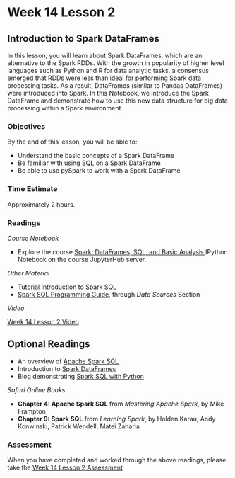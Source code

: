 # Week 14 Lesson 2 #
## Introduction to Spark DataFrames ##

In this lesson, you will learn about Spark DataFrames, which are an alternative to the Spark RDDs. With the growth in popularity of higher level languages such as Python and R for data analytic tasks, a consensus emerged that RDDs were less than ideal for performing Spark data processing tasks. As a result, DataFrames (similar to Pandas DataFrames) were introduced into Spark. In this Notebook, we introduce the Spark DataFrame and demonstrate how to use this new data structure for big data processing within a Spark environment.

### Objectives ###

By the end of this lesson, you will be able to:

- Understand the basic concepts of a Spark DataFrame
- Be familiar with using SQL on a Spark DataFrame 
- Be able to use pySpark to work with a Spark DataFrame

### Time Estimate ###

Approximately 2 hours.

### Readings ####

_Course Notebook_

- Explore the course [Spark: DataFrames, SQL, and Basic Analysis ][l2nb] IPython Notebook on the course JupyterHub server.

_Other Material_

- Tutorial Introduction to [Spark SQL][tiss]
- [Spark SQL Programming Guide][sspg], through _Data Sources_ Section

_Video_

[Week 14 Lesson 2 Video][lv]

## Optional Readings ##

- An overview of [Apache Spark SQL][oass]
- Introduction to [Spark DataFrames][isd]
- Blog demonstrating [Spark SQL with Python][bssp]

_Safari Online Books_

- **Chapter 4: Apache Spark SQL** from _Mastering Apache Spark_, by Mike Frampton
- **Chapter 9: Spark SQL** from _Learning Spark_, by Holden Karau, Andy Konwinski, Patrick Wendell, Matei Zaharia.

### Assessment ###

When you have completed and worked through the above readings, please take the [Week 14 Lesson 2 Assessment][la]

[l2nb]: ../notebooks/sparkdf.ipynb
[la]: https://learn.illinois.edu/mod/quiz/
[lv]: https://mediaspace.illinois.edu

[oass]: http://www.infoq.com/articles/apache-spark-sql
[sspg]: https://spark.apache.org/docs/latest/sql-programming-guide.html

[tiss]: http://www.tutorialspoint.com/spark_sql/spark_sql_introduction.htm

[isd]: https://databricks.com/blog/2015/02/17/introducing-dataframes-in-spark-for-large-scale-data-science.html

[bssp]: https://www.codementor.io/spark/tutorial/python-spark-sql-dataframes

